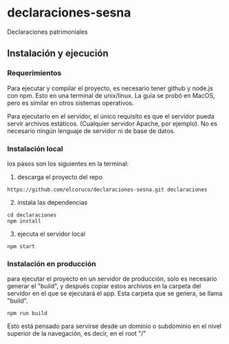 # declaraciones-sesna
Declaraciones patrimoniales

## Instalación y ejecución
### Requerimientos
Para ejecutar y compilar el proyecto, es necesario tener github y node.js con npm. Esto en una terminal de unix/linux. La guía se probó en MacOS, pero es similar en otros sistemas operativos.

Para ejecutarlo en el servidor, el único requisito es que el servidor pueda servir archivos estáticos. (Cualquier servidor Apache, por ejemplo). No es necesario ningún lenguaje de servidor ni de base de datos.

### Instalación local
 los pasos son los siguientes en la terminal:
 1. descarga el proyecto del repo
```
https://github.com/elcoruco/declaraciones-sesna.git declaraciones
```
 2. instala las dependencias
```
cd declaraciones
npm install
```
 3. ejecuta el servidor local
```
npm start
```

### Instalación en producción
para ejecutar el proyecto en un servidor de producción, solo es necesario generar el "build", y después copiar estos archivos en la carpeta del servidor en el que se ejecutará el app. Esta carpeta que se genera, se llama "build".
```
npm run build
```
Esto está pensado para servirse desde un dominio o subdominio en el nivel superior de la navegación, es decir, en el root "/"
